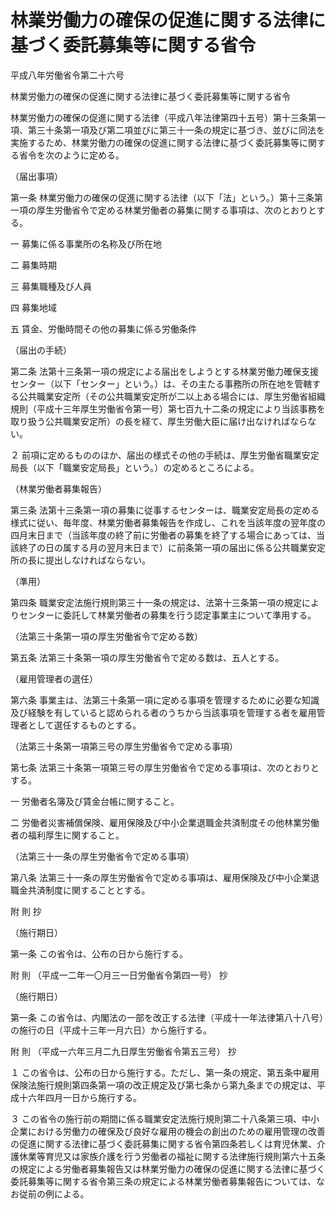 # 林業労働力の確保の促進に関する法律に基づく委託募集等に関する省令

平成八年労働省令第二十六号

林業労働力の確保の促進に関する法律に基づく委託募集等に関する省令

林業労働力の確保の促進に関する法律（平成八年法律第四十五号）第十三条第一項、第三十条第一項及び第二項並びに第三十一条の規定に基づき、並びに同法を実施するため、林業労働力の確保の促進に関する法律に基づく委託募集等に関する省令を次のように定める。

（届出事項）

第一条 林業労働力の確保の促進に関する法律（以下「法」という。）第十三条第一項の厚生労働省令で定める林業労働者の募集に関する事項は、次のとおりとする。

一 募集に係る事業所の名称及び所在地

二 募集時期

三 募集職種及び人員

四 募集地域

五 賃金、労働時間その他の募集に係る労働条件

（届出の手続）

第二条 法第十三条第一項の規定による届出をしようとする林業労働力確保支援センター（以下「センター」という。）は、その主たる事務所の所在地を管轄する公共職業安定所（その公共職業安定所が二以上ある場合には、厚生労働省組織規則（平成十三年厚生労働省令第一号）第七百九十二条の規定により当該事務を取り扱う公共職業安定所）の長を経て、厚生労働大臣に届け出なければならない。

２ 前項に定めるもののほか、届出の様式その他の手続は、厚生労働省職業安定局長（以下「職業安定局長」という。）の定めるところによる。

（林業労働者募集報告）

第三条 法第十三条第一項の募集に従事するセンターは、職業安定局長の定める様式に従い、毎年度、林業労働者募集報告を作成し、これを当該年度の翌年度の四月末日まで（当該年度の終了前に労働者の募集を終了する場合にあっては、当該終了の日の属する月の翌月末日まで）に前条第一項の届出に係る公共職業安定所の長に提出しなければならない。

（準用）

第四条 職業安定法施行規則第三十一条の規定は、法第十三条第一項の規定によりセンターに委託して林業労働者の募集を行う認定事業主について準用する。

（法第三十条第一項の厚生労働省令で定める数）

第五条 法第三十条第一項の厚生労働省令で定める数は、五人とする。

（雇用管理者の選任）

第六条 事業主は、法第三十条第一項に定める事項を管理するために必要な知識及び経験を有していると認められる者のうちから当該事項を管理する者を雇用管理者として選任するものとする。

（法第三十条第一項第三号の厚生労働省令で定める事項）

第七条 法第三十条第一項第三号の厚生労働省令で定める事項は、次のとおりとする。

一 労働者名簿及び賃金台帳に関すること。

二 労働者災害補償保険、雇用保険及び中小企業退職金共済制度その他林業労働者の福利厚生に関すること。

（法第三十一条の厚生労働省令で定める事項）

第八条 法第三十一条の厚生労働省令で定める事項は、雇用保険及び中小企業退職金共済制度に関することとする。

附 則 抄

（施行期日）

第一条 この省令は、公布の日から施行する。

附 則 （平成一二年一〇月三一日労働省令第四一号） 抄

（施行期日）

第一条 この省令は、内閣法の一部を改正する法律（平成十一年法律第八十八号）の施行の日（平成十三年一月六日）から施行する。

附 則 （平成一六年三月二九日厚生労働省令第五三号） 抄

１ この省令は、公布の日から施行する。ただし、第一条の規定、第五条中雇用保険法施行規則第四条第一項の改正規定及び第七条から第九条までの規定は、平成十六年四月一日から施行する。

３ この省令の施行前の期間に係る職業安定法施行規則第二十八条第三項、中小企業における労働力の確保及び良好な雇用の機会の創出のための雇用管理の改善の促進に関する法律に基づく委託募集に関する省令第四条若しくは育児休業、介護休業等育児又は家族介護を行う労働者の福祉に関する法律施行規則第六十五条の規定による労働者募集報告又は林業労働力の確保の促進に関する法律に基づく委託募集等に関する省令第三条の規定による林業労働者募集報告については、なお従前の例による。
